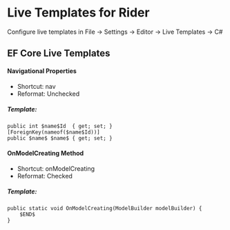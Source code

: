 # Live Templates for Rider



Configure live templates in File -> Settings -> Editor -> Live Templates -> C#


## EF Core Live Templates

#### Navigational Properties
* Shortcut: nav
* Reformat: Unchecked

##### Template:

```
public int $name$Id  { get; set; }
[ForeignKey(nameof($name$Id))]
public $name$ $name$ { get; set; }
```

#### OnModelCreating Method
* Shortcut: onModelCreating
* Reformat: Checked

##### Template:

```
public static void OnModelCreating(ModelBuilder modelBuilder) {
    $END$
}
```
